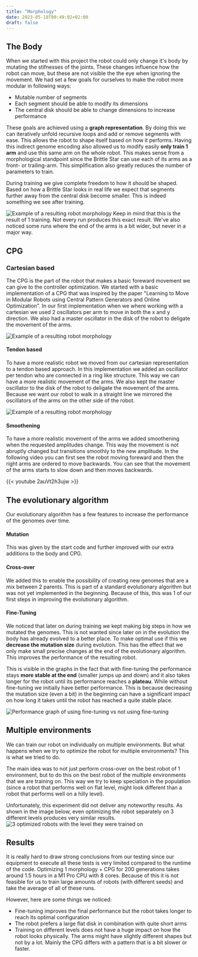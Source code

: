 ```yaml
---
title: "Morphology"
date: 2023-05-18T00:49:02+02:00
draft: false
---
```


## The Body
When we started with this project the robot could only change it's body by mutating the stifnesses of the joints. These changes influence how the robot can move, but these are not visible the the eye when ignoring the movement. We had set a few goals for ourselves to make the robot more modular in following ways:

- Mutable number of segments
- Each segment should be able to modify its dimensions
- The central disk should be able to change dimensions to increase performance

These goals are achieved using a **graph representation**. By doing this we can iteratively unfold recursive loops and add or remove segments with ease. This allows the robot to shape itself based on how it performs. Having this indirect genome encoding also allowed us to modify easily **only train 1 arm** and use this same arm on the whole robot. This makes sense from a morphological standpoint since the Brittle Star can use each of its arms as a front- or trailing-arm. This simplification also greatly reduces the number of parameters to train.

During training we give complete freedom to how it should be shaped. Based on how a Brittle Star looks in real life we expect that segments further away from the central disk become smaller. This is indeed something we see after training.

![Example of a resulting robot morphology](/images/robot_body.png)
 Keep in mind that this is the result of 1 training. Not every run produces this exact result. We've also noticed some runs where the end of the arms is a bit wider, but never in a major way.

## CPG

### Cartesian based

The CPG is the part of the robot that makes a basic foreward movement we can give to the controller optimization.
We started with a basic implementation of a CPG that was inspired by the paper "Learning to Move in Modular Robots using Central Pattern Generators and Online Optimization". In our first implementation when we where working with a cartesian we used 2 oscillators per arm to move in both the x and y direction. We also had a master oscillator in the disk of the robot to deligate the movement of the arms. 

![Example of a resulting robot morphology](/images/cpg.png)

#### Tendon based

To have a more realistic robot we moved from our cartesian representation to a tendon based approach. In this implementation we added an oscillator per tendon who are connected in a ring like structure. This way we can have a more realistic movement of the arms. We also kept the master oscillator to the disk of the robot to deligate the movement of the arms. Because we want our robot to walk in a straight line we mirrored the oscillators of the arms on the other side of the robot.

![Example of a resulting robot morphology](/images/cpgs_sync.png)

#### Smoothening

To have a more realistic movement of the arms we added smoothening when the requested amplitudes change. This way the movement is not abruptly changed but transitions smoothly to the new amplitude. In the following video you can first see the robot moving foreward and then the right arms are ordered to move backwards. You can see that the movement of the arms starts to slow down and then moves backwards.

{{< youtube 2auVt2h3ujw >}}

## The evolutionary algorithm

Our evolutionary algorithm has a few features to increase the performance of the genomes over time.

#### Mutation
This was given by the start code and further improved with our extra additions to the body and CPG.

#### Cross-over
We added this to enable the possibility of creating new genomes that are a mix between 2 parents. This is part of a standard evolutionary algorithm but was not yet implemented in the beginning. Because of this, this was 1 of our first steps in improving the evolutionary algorithm.

#### Fine-Tuning
We noticed that later on during training we kept making big steps in how we mutated the genomes. This is not wanted since later on in the evolution the body has already evolved to a better place. To make optimal use if this we **decrease the mutation size** during evolution. This has the effect that we only make small precise changes at the end of the evolutionary algorithm. This improves the performance of the resulting robot.

This is visible in the graphs in the fact that with fine-tuning the performance stays **more stable at the end** (smaller jumps up and down) and it also takes longer for the robot until its performance reaches a **plateau**. While without fine-tuning we initially have better performance. This is because decreasing the mutation size (even a bit) in the beginning can have a significant impact on how long it takes until the robot has reached a quite stable place. 

![Performance graph of using fine-tuning vs not using fine-tuning](/images/finetuningGraph.png)


## Multiple environments
We can train our robot on individually on multiple environments. But what happens when we try to optimize the robot for multiple environments? This is what we tried to do.

The main idea was to not just perform cross-over on the best robot of 1 environment, but to do this on the best robot of the multiple environments that we are training on.
This way we try to keep speciation in the population (since a robot that performs well on flat level, might look different than a robot that performs well on a hilly level).

Unfortunately, this experiment did not deliver any noteworthy results. As shown in the image below, even optimizing the robot separately on 3 different levels produces very similar results.
![3 optimized robots with the level they were trained on](/images/morphology_with_map.png)

## Results
It is really hard to draw strong conclusions from our testing since our equipment to execute all these tests is very limited compared to the runtime of the code. Optimizing 1 morphology + CPG for 200 generations takes around 1.5 hours in a M1 Pro CPU with 8 cores. Because of this it is not feasible for us to train large amounts of robots (with different seeds) and take the average of all of these runs.

However, here are some things we noticed:
- Fine-tuning improves the final performance but the robot takes longer to reach its optimal configuration
- The robot prefers a large flat disk in combination with quite short arms
- Training on different levels does not have a huge impact on how the robot looks physically. The arms might have slightly different shapes but not by a lot. Mainly the CPG differs with a pattern that is a bit slower or faster.